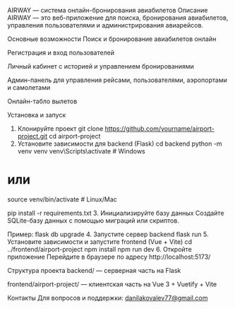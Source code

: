AIRWAY — система онлайн-бронирования авиабилетов
Описание
AIRWAY — это веб-приложение для поиска, бронирования авиабилетов, управления пользователями и администрирования авиарейсов.

Основные возможности
Поиск и бронирование авиабилетов онлайн

Регистрация и вход пользователей

Личный кабинет с историей и управлением бронированиями

Админ-панель для управления рейсами, пользователями, аэропортами и самолетами

Онлайн-табло вылетов

Установка и запуск
1. Клонируйте проект
git clone https://github.com/yourname/airport-project.git
cd airport-project
2. Установите зависимости для backend (Flask)
cd backend
python -m venv venv
venv\Scripts\activate      # Windows
# или
source venv/bin/activate  # Linux/Mac

pip install -r requirements.txt
3. Инициализируйте базу данных
Создайте SQLite-базу данных с помощью миграций или скриптов.

Пример:
flask db upgrade
4. Запустите сервер backend
flask run
5. Установите зависимости и запустите frontend (Vue + Vite)
cd ../frontend/airport-project
npm install
npm run dev
6. Откройте приложение
Перейдите в браузере по адресу http://localhost:5173/

Структура проекта
backend/ — серверная часть на Flask

frontend/airport-project/ — клиентская часть на Vue 3 + Vuetify + Vite

Контакты
Для вопросов и поддержки: danilakovalev77@gmail.com
